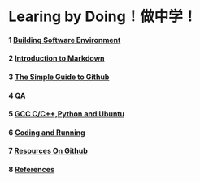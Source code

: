 
# Learing by Doing！做中学！

#### 1 [Building Software Environment](./BuildingSoftwareEnvironment.md) 

#### 2 [Introduction to Markdown](./Introduction2Markdown.md) 

#### 3 [The Simple Guide to Github](./TheSimpleGuide2Github.md) 

#### 4 [QA](./QA.md) 

#### 5 [GCC C/C++,Python and Ubuntu](./Ubuntu-Python-C.md) 

#### 6 [Coding and Running](./CodingRunning.md/)

#### 7 [Resources On Github](./ResourcesOnGithub.md) 

#### 8 [References](./References.md) 
